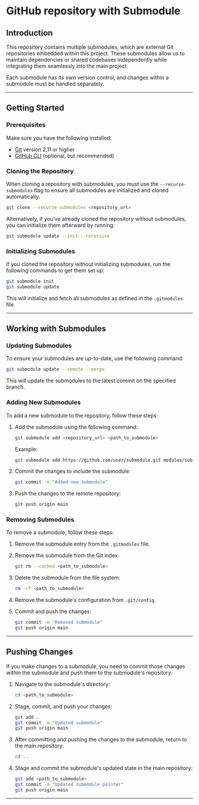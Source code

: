 # GitHub repository with Submodule

## Introduction

This repository contains multiple submodules, which are external Git repositories embedded within this project. These submodules allow us to maintain dependencies or shared codebases independently while integrating them seamlessly into the main project.

Each submodule has its own version control, and changes within a submodule must be handled separately.

---

## Getting Started

### Prerequisites
Make sure you have the following installed:
- [Git](https://git-scm.com/) version 2.11 or higher
- [GitHub CLI](https://cli.github.com/) (optional, but recommended)

### Cloning the Repository

When cloning a repository with submodules, you must use the `--recurse-submodules` flag to ensure all submodules are initialized and cloned automatically.

```bash
git clone --recurse-submodules <repository_url>
```

Alternatively, if you've already cloned the repository without submodules, you can initialize them afterward by running:

```bash
git submodule update --init --recursive
```

### Initializing Submodules

If you cloned the repository without initializing submodules, run the following commands to get them set up:

```bash
git submodule init
git submodule update
```

This will initialize and fetch all submodules as defined in the `.gitmodules` file.

---

## Working with Submodules

### Updating Submodules

To ensure your submodules are up-to-date, use the following command:

```bash
git submodule update --remote --merge
```

This will update the submodules to the latest commit on the specified branch.

### Adding New Submodules

To add a new submodule to the repository, follow these steps:

1. Add the submodule using the following command:

   ```bash
   git submodule add <repository_url> <path_to_submodule>
   ```

   Example:

   ```bash
   git submodule add https://github.com/user/submodule.git modules/submodule
   ```

2. Commit the changes to include the submodule:

   ```bash
   git commit -m "Added new submodule"
   ```

3. Push the changes to the remote repository:

   ```bash
   git push origin main
   ```

### Removing Submodules

To remove a submodule, follow these steps:

1. Remove the submodule entry from the `.gitmodules` file.

2. Remove the submodule from the Git index:

   ```bash
   git rm --cached <path_to_submodule>
   ```

3. Delete the submodule from the file system:

   ```bash
   rm -rf <path_to_submodule>
   ```

4. Remove the submodule's configuration from `.git/config`.

5. Commit and push the changes:

   ```bash
   git commit -m "Removed submodule"
   git push origin main
   ```

---

## Pushing Changes

If you make changes to a submodule, you need to commit those changes within the submodule and push them to the submodule's repository.

1. Navigate to the submodule's directory:

   ```bash
   cd <path_to_submodule>
   ```

2. Stage, commit, and push your changes:

   ```bash
   git add .
   git commit -m "Updated submodule"
   git push origin main
   ```

3. After committing and pushing the changes to the submodule, return to the main repository:

   ```bash
   cd ..
   ```

4. Stage and commit the submodule's updated state in the main repository:

   ```bash
   git add <path_to_submodule>
   git commit -m "Updated submodule pointer"
   git push origin main
   ```

---